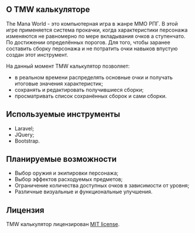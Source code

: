 ## О TMW калькуляторе
The Mana World - это компьютерная игра в жанре ММО РПГ. В этой игре применяется система прокачки, когда характеристики персонажа изменяются не равномерно по мере вкладывания очков а ступенчато. По достижении определённых порогов. Для того, чтобы заранее составить сборку персонажа и не потратить очки навыков впустую создан этот инструмент.

На данный момент TMW калькулятор позволяет:
- в реальном времени распределять основные очки и получать итоговые значения характеристик;
- сохранять и редактировать получившиеся сборки;
- просматривать список сохранённых сборок и сами сборки.

## Используемые инструменты
- Laravel;
- JQuery;
- Bootstrap.

## Планируемые возможности
- Выбор оружия и экипировки персонажа;
- Выбор эффектов расходуемых предметов;
- Ограничение количества доступных очков в зависимости от уровня;
- Различные визуальные и функциональные улучшения.

## Лицензия
TMW калькулятор лицензирован [MIT license](https://opensource.org/licenses/MIT).
